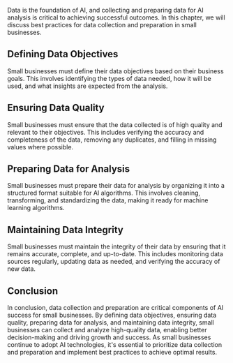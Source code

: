 
Data is the foundation of AI, and collecting and preparing data for AI analysis is critical to achieving successful outcomes. In this chapter, we will discuss best practices for data collection and preparation in small businesses.

Defining Data Objectives
------------------------

Small businesses must define their data objectives based on their business goals. This involves identifying the types of data needed, how it will be used, and what insights are expected from the analysis.

Ensuring Data Quality
---------------------

Small businesses must ensure that the data collected is of high quality and relevant to their objectives. This includes verifying the accuracy and completeness of the data, removing any duplicates, and filling in missing values where possible.

Preparing Data for Analysis
---------------------------

Small businesses must prepare their data for analysis by organizing it into a structured format suitable for AI algorithms. This involves cleaning, transforming, and standardizing the data, making it ready for machine learning algorithms.

Maintaining Data Integrity
--------------------------

Small businesses must maintain the integrity of their data by ensuring that it remains accurate, complete, and up-to-date. This includes monitoring data sources regularly, updating data as needed, and verifying the accuracy of new data.

Conclusion
----------

In conclusion, data collection and preparation are critical components of AI success for small businesses. By defining data objectives, ensuring data quality, preparing data for analysis, and maintaining data integrity, small businesses can collect and analyze high-quality data, enabling better decision-making and driving growth and success. As small businesses continue to adopt AI technologies, it's essential to prioritize data collection and preparation and implement best practices to achieve optimal results.
